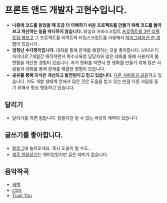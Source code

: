 # 프론트 앤드 개발자 고현수입니다. 

- **나중에 코드를 읽었을 때 조금 더 이해하기 쉬운 프로젝트를 만들기 위해 코드를 돌아보고 개선하는 일을 마다하지 않습니다.** 바닐라 자바스크립트 [프로젝트를 3번 리펙토링 해보고](https://github.com/movie42/ychung) 그 프로젝트를 리액트와 타입스크립트를 사용해서 [마이그레이션 한 경험](https://github.com/movie42/ychung-frontend)이 있습니다.
- **엄청난 수다쟁이입니다.** 대화를 통해 문제를 해결하는 것을 좋아합니다. UX/UI 디자이너로 7개월간 재직하면서 특수교육청 담당자와 많은 대화를 통해 사용자의 불편함을 개선한 경험이 있습니다. 과거 영화를 하면서 한 영화를 만들기 위해 많은 사람들과 대화를 통해 문제를 해결한 경험이 있습니다.
- **공유를 통해 지식은 개선되고 발전된다고 믿고 있습니다.** [다른 사람들과 공유](https://movie42.github.io)하고 있습니다. 저도 개발 생태계 안에서 많은 것은 도움을 받고 있는 만큼 다른 사람을 돕기 위해서 항상 행동하고 있습니다.


## 달리기
- 달리기를 하면 힘듭니다. 힘들지만 알 수 없는 마성의 매력이 있습니다.

## 글쓰기를 좋아합니다.
- [블로그](https://movie42.github.io)에 놀러오세요. 혹시 도움이 될 수도...
- [제주 한달살기](https://post.naver.com/my/series/detail.naver?seriesNo=652652&memberNo=578262)는 재미있었지만 글은 재미가 없습니다.

## 음악작곡
- [새벽](https://youtu.be/wvbJMo7S_AM)
- [click](https://www.youtube.com/watch?v=3lBz84R1EPg)
- [Trust You](https://www.youtube.com/watch?v=GuT3j5kiQJw)

